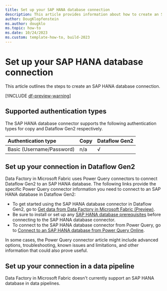 ```yaml
---
title: Set up your SAP HANA database connection
description: This article provides information about how to create an SAP HANA database connection in Microsoft Fabric.
author: DougKlopfenstein
ms.author: dougklo
ms.topic: how-to
ms.date: 10/24/2023
ms.custom: template-how-to, build-2023
---
```


# Set up your SAP HANA database connection

This article outlines the steps to create an SAP HANA database connection.

[!INCLUDE [df-preview-warning](includes/data-factory-preview-warning.md)]

## Supported authentication types

The SAP HANA database connector supports the following authentication types for copy and Dataflow Gen2 respectively.  

|Authentication type |Copy |Dataflow Gen2 |
|:---|:---|:---|
|Basic (Username/Password)| n/a | √ |

## Set up your connection in Dataflow Gen2

Data Factory in Microsoft Fabric uses Power Query connectors to connect Dataflow Gen2 to an SAP HANA database. The following links provide the specific Power Query connector information you need to connect to an SAP HANA database in Dataflow Gen2:

- To get started using the SAP HANA database connector in Dataflow Gen2, go to [Get data from Data Factory in Microsoft Fabric (Preview)](/power-query/where-to-get-data#get-data-from-data-factory-in-microsoft-fabric-preview).
- Be sure to install or set up any [SAP HANA database prerequisites](/power-query/connectors/sap-hana/overview#prerequisites) before connecting to the SAP HANA database connector.
- To connect to the SAP HANA database connector from Power Query, go to [Connect to an SAP HANA database from Power Query Online](/power-query/connectors/sap-hana/overview#connect-to-an-sap-hana-database-from-power-query-online).

In some cases, the Power Query connector article might include advanced options, troubleshooting, known issues and limitations, and other information that could also prove useful.

## Set up your connection in a data pipeline

Data Factory in Microsoft Fabric doesn't currently support an SAP HANA database in data pipelines.

